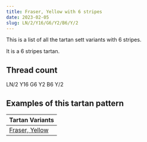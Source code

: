 ```yaml
---
title: Fraser, Yellow with 6 stripes
date: 2023-02-05
slug: LN/2/Y16/G6/Y2/B6/Y/2
---
```

This is a list of all the tartan sett variants with 6 stripes.

It is a 6 stripes tartan.


## Thread count
LN/2 Y16 G6 Y2 B6 Y/2

## Examples of this tartan pattern

| Tartan Variants |
|---------------|
| [Fraser, Yellow](/variants/ln/2/y16/g6/y2/b6/y/2-b304080-g008000-lne0e0e0-yf0c000)||
